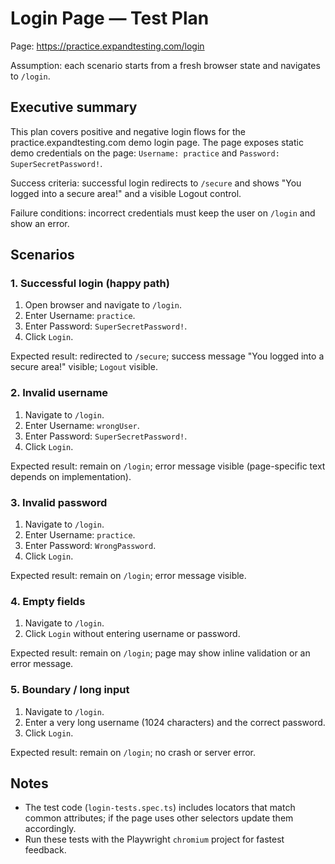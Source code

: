 # Login Page — Test Plan

Page: https://practice.expandtesting.com/login

Assumption: each scenario starts from a fresh browser state and navigates to `/login`.

## Executive summary

This plan covers positive and negative login flows for the practice.expandtesting.com demo login page. The page exposes static demo credentials on the page: `Username: practice` and `Password: SuperSecretPassword!`.

Success criteria: successful login redirects to `/secure` and shows "You logged into a secure area!" and a visible Logout control.

Failure conditions: incorrect credentials must keep the user on `/login` and show an error.

## Scenarios

### 1. Successful login (happy path)
1. Open browser and navigate to `/login`.
2. Enter Username: `practice`.
3. Enter Password: `SuperSecretPassword!`.
4. Click `Login`.

Expected result: redirected to `/secure`; success message "You logged into a secure area!" visible; `Logout` visible.

### 2. Invalid username
1. Navigate to `/login`.
2. Enter Username: `wrongUser`.
3. Enter Password: `SuperSecretPassword!`.
4. Click `Login`.

Expected result: remain on `/login`; error message visible (page-specific text depends on implementation).

### 3. Invalid password
1. Navigate to `/login`.
2. Enter Username: `practice`.
3. Enter Password: `WrongPassword`.
4. Click `Login`.

Expected result: remain on `/login`; error message visible.

### 4. Empty fields
1. Navigate to `/login`.
2. Click `Login` without entering username or password.

Expected result: remain on `/login`; page may show inline validation or an error message.

### 5. Boundary / long input
1. Navigate to `/login`.
2. Enter a very long username (1024 characters) and the correct password.
3. Click `Login`.

Expected result: remain on `/login`; no crash or server error.

## Notes
- The test code (`login-tests.spec.ts`) includes locators that match common attributes; if the page uses other selectors update them accordingly.
- Run these tests with the Playwright `chromium` project for fastest feedback.
